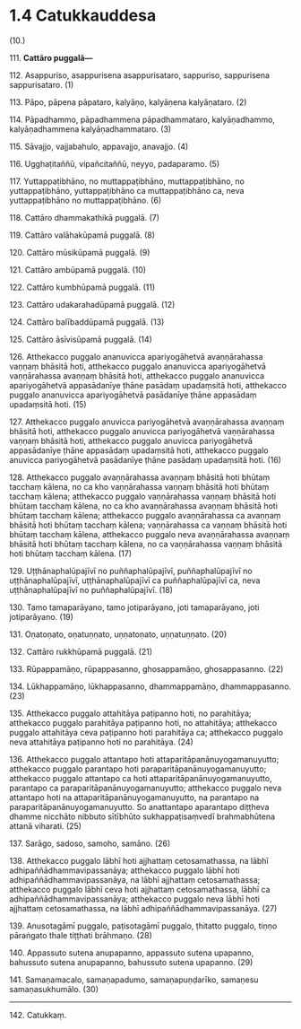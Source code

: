 # 1.4 Catukkauddesa

(10.)

111\. **Cattāro puggalā—**

112\. Asappuriso, asappurisena asappurisataro, sappuriso, sappurisena sappurisataro. (1)

113\. Pāpo, pāpena pāpataro, kalyāṇo, kalyāṇena kalyāṇataro. (2)

114\. Pāpadhammo, pāpadhammena pāpadhammataro, kalyāṇadhammo, kalyāṇadhammena kalyāṇadhammataro. (3)

115\. Sāvajjo, vajjabahulo, appavajjo, anavajjo. (4)

116\. Ugghaṭitaññū, vipañcitaññū, neyyo, padaparamo. (5)

117\. Yuttappaṭibhāno, no muttappaṭibhāno, muttappaṭibhāno, no yuttappaṭibhāno, yuttappaṭibhāno ca muttappaṭibhāno ca, neva yuttappaṭibhāno no muttappaṭibhāno. (6)

118\. Cattāro dhammakathikā puggalā. (7)

119\. Cattāro valāhakūpamā puggalā. (8)

120\. Cattāro mūsikūpamā puggalā. (9)

121\. Cattāro ambūpamā puggalā. (10)

122\. Cattāro kumbhūpamā puggalā. (11)

123\. Cattāro udakarahadūpamā puggalā. (12)

124\. Cattāro balībaddūpamā puggalā. (13)

125\. Cattāro āsīvisūpamā puggalā. (14)

126\. Atthekacco puggalo ananuvicca apariyogāhetvā avaṇṇārahassa vaṇṇaṃ bhāsitā hoti, atthekacco puggalo ananuvicca apariyogāhetvā vaṇṇārahassa avaṇṇaṃ bhāsitā hoti, atthekacco puggalo ananuvicca apariyogāhetvā appasādanīye ṭhāne pasādaṃ upadaṃsitā hoti, atthekacco puggalo ananuvicca apariyogāhetvā pasādanīye ṭhāne appasādaṃ upadaṃsitā hoti. (15)

127\. Atthekacco puggalo anuvicca pariyogāhetvā avaṇṇārahassa avaṇṇaṃ bhāsitā hoti, atthekacco puggalo anuvicca pariyogāhetvā vaṇṇārahassa vaṇṇaṃ bhāsitā hoti, atthekacco puggalo anuvicca pariyogāhetvā appasādanīye ṭhāne appasādaṃ upadaṃsitā hoti, atthekacco puggalo anuvicca pariyogāhetvā pasādanīye ṭhāne pasādaṃ upadaṃsitā hoti. (16)

128\. Atthekacco puggalo avaṇṇārahassa avaṇṇaṃ bhāsitā hoti bhūtaṃ tacchaṃ kālena, no ca kho vaṇṇārahassa vaṇṇaṃ bhāsitā hoti bhūtaṃ tacchaṃ kālena; atthekacco puggalo vaṇṇārahassa vaṇṇaṃ bhāsitā hoti bhūtaṃ tacchaṃ kālena, no ca kho avaṇṇārahassa avaṇṇaṃ bhāsitā hoti bhūtaṃ tacchaṃ kālena; atthekacco puggalo avaṇṇārahassa ca avaṇṇaṃ bhāsitā hoti bhūtaṃ tacchaṃ kālena; vaṇṇārahassa ca vaṇṇaṃ bhāsitā hoti bhūtaṃ tacchaṃ kālena, atthekacco puggalo neva avaṇṇārahassa avaṇṇaṃ bhāsitā hoti bhūtaṃ tacchaṃ kālena, no ca vaṇṇārahassa vaṇṇaṃ bhāsitā hoti bhūtaṃ tacchaṃ kālena. (17)

129\. Uṭṭhānaphalūpajīvī no puññaphalūpajīvī, puññaphalūpajīvī no uṭṭhānaphalūpajīvī, uṭṭhānaphalūpajīvī ca puññaphalūpajīvī ca, neva uṭṭhānaphalūpajīvī no puññaphalūpajīvī. (18)

130\. Tamo tamaparāyano, tamo jotiparāyano, joti tamaparāyano, joti jotiparāyano. (19)

131\. Oṇatoṇato, oṇatuṇṇato, uṇṇatoṇato, uṇṇatuṇṇato. (20)

132\. Cattāro rukkhūpamā puggalā. (21)

133\. Rūpappamāṇo, rūpappasanno, ghosappamāṇo, ghosappasanno. (22)

134\. Lūkhappamāṇo, lūkhappasanno, dhammappamāṇo, dhammappasanno. (23)

135\. Atthekacco puggalo attahitāya paṭipanno hoti, no parahitāya; atthekacco puggalo parahitāya paṭipanno hoti, no attahitāya; atthekacco puggalo attahitāya ceva paṭipanno hoti parahitāya ca; atthekacco puggalo neva attahitāya paṭipanno hoti no parahitāya. (24)

136\. Atthekacco puggalo attantapo hoti attaparitāpanānuyogamanuyutto; atthekacco puggalo parantapo hoti paraparitāpanānuyogamanuyutto; atthekacco puggalo attantapo ca hoti attaparitāpanānuyogamanuyutto, parantapo ca paraparitāpanānuyogamanuyutto; atthekacco puggalo neva attantapo hoti na attaparitāpanānuyogamanuyutto, na parantapo na paraparitāpanānuyogamanuyutto. So anattantapo aparantapo diṭṭheva dhamme nicchāto nibbuto sītībhūto sukhappaṭisaṃvedī brahmabhūtena attanā viharati. (25)

137\. Sarāgo, sadoso, samoho, samāno. (26)

138\. Atthekacco puggalo lābhī hoti ajjhattaṃ cetosamathassa, na lābhī adhipaññādhammavipassanāya; atthekacco puggalo lābhī hoti adhipaññādhammavipassanāya, na lābhī ajjhattaṃ cetosamathassa; atthekacco puggalo lābhī ceva hoti ajjhattaṃ cetosamathassa, lābhī ca adhipaññādhammavipassanāya; atthekacco puggalo neva lābhī hoti ajjhattaṃ cetosamathassa, na lābhī adhipaññādhammavipassanāya. (27)

139\. Anusotagāmī puggalo, paṭisotagāmī puggalo, ṭhitatto puggalo, tiṇṇo pāraṅgato thale tiṭṭhati brāhmaṇo. (28)

140\. Appassuto sutena anupapanno, appassuto sutena upapanno, bahussuto sutena anupapanno, bahussuto sutena upapanno. (29)

141\. Samaṇamacalo, samaṇapadumo, samaṇapuṇḍarīko, samaṇesu samaṇasukhumālo. (30)

---

142\. Catukkaṃ.
